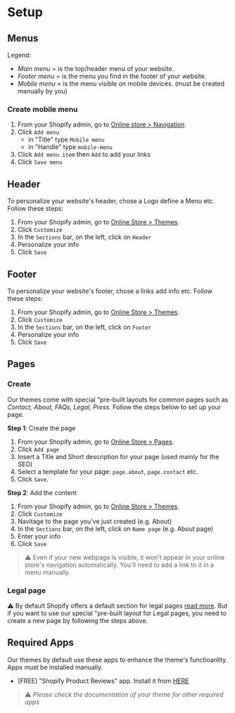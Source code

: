 # Setup

## Menus

Legend:

  - _Main menu_ = is the top/header menu of your website.
  - _Footer menu_ = is the menu you find in the footer of your website.
  - _Mobile menu_ = is the menu visible on mobile devices. (must be created manually by you)

### Create mobile menu
1. From your Shopify admin, go to [Online store > Navigation](https://www.shopify.com/admin/menus?ref=OpenThinking).
2. Click `Add menu`
    - in "Title" type `Mobile menu`
    - in "Handle" type `mobile-menu`
3. Click `Add menu item` then `Add` to add your links
4. Click `Save menu`


## Header
To personalize your website's header, chose a Logo define a Menu etc. Follow these steps:

1. From your Shopify admin, go to [Online Store > Themes](https://www.shopify.com/admin/themes?ref=OpenThinking).
2. Click `Customize`
3. In the `Sections` bar, on the left, click on `Header`
5. Personalize your info
6. Click `Save`

## Footer
To personalize your website's footer, chose a links add info etc. Follow these steps:

1. From your Shopify admin, go to [Online Store > Themes](https://www.shopify.com/admin/themes?ref=OpenThinking).
2. Click `Customize`
3. In the `Sections` bar, on the left, click on `Footer`
5. Personalize your info
6. Click `Save`


## Pages

### Create
Our themes come with special "pre-built layouts for common pages such as _Contact, About, FAQs, Legal, Press_. Follow the steps below to set up your page.

__Step 1__: Create the page
1. From your Shopify admin, go to [Online Store > Pages](https://www.shopify.com/admin/pages?ref=OpenThinking).
2. Click `Add page`
3. Insert a Title and Short description for your page (used mainly for the SEO)
5. Select a template for your page: `page.about`, `page.contact` etc.
6. Click `Save`.

__Step 2__: Add the content
1. From your Shopify admin, go to [Online Store > Themes](https://www.shopify.com/admin/themes?ref=OpenThinking).
2. Click `Customize`
3. Navitage to the page you've just created (e.g. About)
4. In the `Sections` bar, on the left, click on `Name page` (e.g. About page)
5. Enter your info
6. Click `Save`

>  ⚠️ Even if your new webpage is visible, it won't appear in your online store's navigation automatically. You'll need to add a link to it in a menu manually.

### Legal page
⚠️ By default Shopify offers a default section for legal pages [read more](https://help.shopify.com/en/manual/intro-to-shopify/initial-setup/sell-in-japan/japan-legal-policies#add-store-policies-to-display-legal-information). But if you want to use our special "pre-built layout for Legal pages, you need to create a new page by following the steps above.

## Required Apps

Our themes by default use these apps to enhance the theme's functioanlity. Apps must be installed manually.
 
- [FREE] "Shopify Product Reviews" app. Install it from [HERE](https://apps.shopify.com/product-reviews)

> ⚠️ _Please check the documentation of your theme for other required apps_
